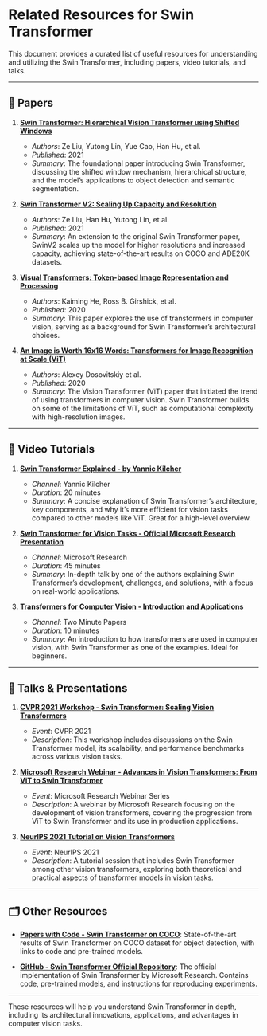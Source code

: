 # Related Resources for Swin Transformer

This document provides a curated list of useful resources for understanding and utilizing the Swin Transformer, including papers, video tutorials, and talks.

---

## 📄 Papers

1. **[Swin Transformer: Hierarchical Vision Transformer using Shifted Windows](https://arxiv.org/abs/2103.14030)**
   - *Authors*: Ze Liu, Yutong Lin, Yue Cao, Han Hu, et al.
   - *Published*: 2021
   - *Summary*: The foundational paper introducing Swin Transformer, discussing the shifted window mechanism, hierarchical structure, and the model’s applications to object detection and semantic segmentation.

2. **[Swin Transformer V2: Scaling Up Capacity and Resolution](https://arxiv.org/abs/2111.09883)**
   - *Authors*: Ze Liu, Han Hu, Yutong Lin, et al.
   - *Published*: 2021
   - *Summary*: An extension to the original Swin Transformer paper, SwinV2 scales up the model for higher resolutions and increased capacity, achieving state-of-the-art results on COCO and ADE20K datasets.

3. **[Visual Transformers: Token-based Image Representation and Processing](https://arxiv.org/abs/2010.11929)**
   - *Authors*: Kaiming He, Ross B. Girshick, et al.
   - *Published*: 2020
   - *Summary*: This paper explores the use of transformers in computer vision, serving as a background for Swin Transformer’s architectural choices.

4. **[An Image is Worth 16x16 Words: Transformers for Image Recognition at Scale (ViT)](https://arxiv.org/abs/2010.11929)**
   - *Authors*: Alexey Dosovitskiy et al.
   - *Published*: 2020
   - *Summary*: The Vision Transformer (ViT) paper that initiated the trend of using transformers in computer vision. Swin Transformer builds on some of the limitations of ViT, such as computational complexity with high-resolution images.

---

## 🎥 Video Tutorials

1. **[Swin Transformer Explained - by Yannic Kilcher](https://www.youtube.com/watch?v=USZb2GkOUTo)**
   - *Channel*: Yannic Kilcher
   - *Duration*: 20 minutes
   - *Summary*: A concise explanation of Swin Transformer’s architecture, key components, and why it’s more efficient for vision tasks compared to other models like ViT. Great for a high-level overview.

2. **[Swin Transformer for Vision Tasks - Official Microsoft Research Presentation](https://www.microsoft.com/en-us/research/video/swin-transformer-for-vision-tasks/)**
   - *Channel*: Microsoft Research
   - *Duration*: 45 minutes
   - *Summary*: In-depth talk by one of the authors explaining Swin Transformer’s development, challenges, and solutions, with a focus on real-world applications.

3. **[Transformers for Computer Vision - Introduction and Applications](https://www.youtube.com/watch?v=i0xXlC3efws)**
   - *Channel*: Two Minute Papers
   - *Duration*: 10 minutes
   - *Summary*: An introduction to how transformers are used in computer vision, with Swin Transformer as one of the examples. Ideal for beginners.

---

## 📢 Talks & Presentations

1. **[CVPR 2021 Workshop - Swin Transformer: Scaling Vision Transformers](https://cvpr2021.thecvf.com/program/workshops)**
   - *Event*: CVPR 2021
   - *Description*: This workshop includes discussions on the Swin Transformer model, its scalability, and performance benchmarks across various vision tasks.

2. **[Microsoft Research Webinar - Advances in Vision Transformers: From ViT to Swin Transformer](https://www.microsoft.com/en-us/research/event/webinar-advances-in-vision-transformers/)**
   - *Event*: Microsoft Research Webinar Series
   - *Description*: A webinar by Microsoft Research focusing on the development of vision transformers, covering the progression from ViT to Swin Transformer and its use in production applications.

3. **[NeurIPS 2021 Tutorial on Vision Transformers](https://neurips.cc/Conferences/2021/Schedule?showEvent=22955)**
   - *Event*: NeurIPS 2021
   - *Description*: A tutorial session that includes Swin Transformer among other vision transformers, exploring both theoretical and practical aspects of transformer models in vision tasks.

---

## 🗂️ Other Resources

- **[Papers with Code - Swin Transformer on COCO](https://paperswithcode.com/sota/object-detection-on-coco)**: State-of-the-art results of Swin Transformer on COCO dataset for object detection, with links to code and pre-trained models.
  
- **[GitHub - Swin Transformer Official Repository](https://github.com/microsoft/Swin-Transformer)**: The official implementation of Swin Transformer by Microsoft Research. Contains code, pre-trained models, and instructions for reproducing experiments.

---

These resources will help you understand Swin Transformer in depth, including its architectural innovations, applications, and advantages in computer vision tasks.

